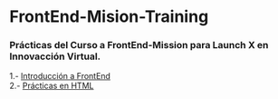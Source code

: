 # FrontEnd-Mision-Training  
### Prácticas del Curso a FrontEnd-Mission para Launch X en Innovacción Virtual.
1.- [Introducción a FrontEnd](https://github.com/ZaydelSenpai/FrontEnd-Mision-Training/tree/main/Pr%C3%A1ctica%201/)  
2.- [Prácticas en HTML](https://github.com/ZaydelSenpai/FrontEnd-Mision-Training/tree/main/Pr%C3%A1ctica%202/)
